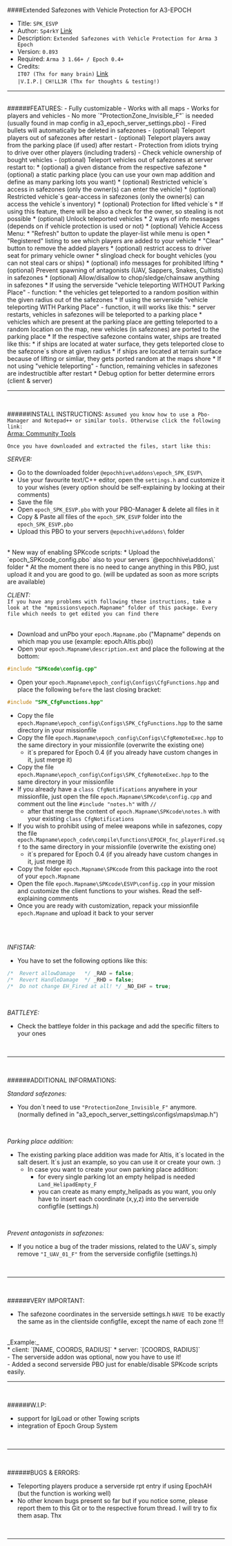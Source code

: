 ####Extended Safezones with Vehicle Protection for A3-EPOCH
<br/>
- Title: `SPK_ESVP`
- Author: `Sp4rkY` [Link](https://github.com/SPKcoding)
- Description: `Extended Safezones with Vehicle Protection for Arma 3 Epoch`
- Version: `0.893`
- Required: `Arma 3 1.66+ / Epoch 0.4+`
- Credits:<br/>`IT07 (Thx for many brain)` [Link](https://github.com/IT07)<br/>`|V.I.P.| CH!LL3R (Thx for thoughts & testing!)`<br/>

___
<br/>
######FEATURES:
- Fully customizable
- Works with all maps
- Works for players and vehicles
- No more `"ProtectionZone_Invisible_F"` is needed (usually found in map config in a3_epoch_server_settings.pbo)
- Fired bullets will automatically be deleted in safezones
- (optional) Teleport players out of safezones after restart
- (optional) Teleport players away from the parking place (if used) after restart
- Protection from idiots trying to drive over other players (including traders)
- Check vehicle ownership of bought vehicles
- (optional) Teleport vehicles out of safezones at server restart to:
	* (optional) a given distance from the respective safezone
	* (optional) a static parking place (you can use your own map addition and define as many parking lots you want)
* (optional) Restricted vehicle´s access in safezones (only the owner(s) can enter the vehicle)
* (optional) Restricted vehicle´s gear-access in safezones (only the owner(s) can access the vehicle´s inventory)
* (optional) Protection for lifted vehicle´s
	* If using this feature, there will be also a check for the owner, so stealing is not possible
* (optional) Unlock teleported vehicles
* 2 ways of info messages (depends on if vehicle protection is used or not)
* (optional) Vehicle Access Menu:
	* "Refresh" button to update the player-list while menu is open
	* "Registered" listing to see which players are added to your vehicle
	* "Clear" button to remove the added players
* (optional) restrict access to driver seat for primary vehicle owner
* slingload check for bought vehicles (you can not steal cars or ships)
* (optional) info messages for prohibited lifting
* (optional) Prevent spawning of antagonists (UAV, Sappers, Snakes, Cultists) in safezones
* (optional) Allow/disallow to chop/sledge/chainsaw anything in safezones
* If using the serverside "vehicle teleporting WITHOUT Parking Place" - function: 
	* the vehicles get teleported to a random position within the given radius out of the safezones
* If using the serverside "vehicle teleporting WITH Parking Place" - function, it will works like this:
	* server restarts, vehicles in safezones will be teleported to a parking place
	* vehicles which are present at the parking place are getting teleported to a random location on the map, new vehicles (in safezones) are ported to the parking place
* If the respective safezone contains water, ships are treated like this:
	* if ships are located at water surface, they gets teleported close to the safezone´s shore at given radius
	* if ships are located at terrain surface because of lifting or simliar, they gets ported random at the maps shore
* If not using "vehicle teleporting" - function, remaining vehicles in safezones are indestructible after restart
* Debug option for better determine errors (client & server)
<br/>

___
<br/>

######INSTALL INSTRUCTIONS:
`Assumed you know how to use a Pbo-Manager and Notepad++ or similar tools. Otherwise click the following link:`<br/>
[Arma: Community Tools](https://community.bistudio.com/wiki/ArmA:_Community_Tools)
<br/>

`Once you have downloaded and extracted the files, start like this:`

_SERVER:_
<br/>
* Go to the downloaded folder `@epochhive\addons\epoch_SPK_ESVP\`
* Use your favourite text/C++ editor, open the `settings.h` and customize it to your wishes (every option should be self-explaining by looking at their comments)
* Save the file
* Open `epoch_SPK_ESVP.pbo` with your PBO-Manager & delete all files in it
* Copy & Paste all files of the `epoch_SPK_ESVP` folder into the `epoch_SPK_ESVP.pbo`
* Upload this PBO to your servers `@epochhive\addons\` folder
<br/>
* New way of enabling SPKcode scripts:
* Upload the `epoch_SPKcode_config.pbo` also to your servers `@epochhive\addons\` folder
* At the moment there is no need to cange anything in this PBO, just upload it and you are good to go. (will be updated as soon as more scripts are available)

<br/>

_CLIENT:_
<br/>
`If you have any problems with following these instructions, take a look at the "mpmissions\epoch.Mapname" folder of this package. Every file which needs to get edited you can find there`<br/>
<br/>
* Download and unPbo your `epoch.Mapname.pbo` ("Mapname" depends on which map you use (example: epoch.Altis.pbo))
* Open your `epoch.Mapname\description.ext` and place the following at the bottom:
```C++
#include "SPKcode\config.cpp"
```
* Open your `epoch.Mapname\epoch_config\Configs\CfgFunctions.hpp` and place the following `before` the last closing bracket:
```C++
#include "SPK_CfgFunctions.hpp"
```
* Copy the file `epoch.Mapname\epoch_config\Configs\SPK_CfgFunctions.hpp` to the same directory in your missionfile
* Copy the file `epoch.Mapname\epoch_config\Configs\CfgRemoteExec.hpp` to the same directory in your missionfile (overwrite the existing one)
	* it´s prepared for Epoch 0.4 (if you already have custom changes in it, just merge it)
* Copy the file `epoch.Mapname\epoch_config\Configs\SPK_CfgRemoteExec.hpp` to the same directory in your missionfile
* If you already have a `class CfgNotifications` anywhere in your missionfile, just open the file `epoch.Mapname\SPKcode\config.cpp` and comment out the line `#include "notes.h"` with `//` 
	* after that merge the content of `epoch.Mapname\SPKcode\notes.h` with your existing `class CfgNotifications`
* If you wish to prohibit using of melee weapons while in safezones, copy the file `epoch.Mapname\epoch_code\compile\functions\EPOCH_fnc_playerFired.sqf` to the same directory in your missionfile (overwrite the existing one)
	* it´s prepared for Epoch 0.4 (if you already have custom changes in it, just merge it)
* Copy the folder `epoch.Mapname\SPKcode` from this package into the root of your `epoch.Mapname`
* Open the file `epoch.Mapname\SPKcode\ESVP\config.cpp` in your mission and customize the client functions to your wishes. Read the self-explaining comments
* Once you are ready with customization, repack your missionfile `epoch.Mapname` and upload it back to your server
<br/>

<br/>

_INFISTAR:_
<br/>
- You have to set the following options like this:
```C++
/*  Revert allowDamage   */ _RAD = false;
/*  Revert HandleDamage  */ _RHD = false;
/*  Do not change EH_Fired at all! */ _NO_EHF = true;
```

<br/>

_BATTLEYE:_
<br/>
* Check the battleye folder in this package and add the specific filters to your ones
<br/>

___
<br/>

######ADDITIONAL INFORMATIONS:

_Standard safezones:_
<br/>
- You don´t need to use `"ProtectionZone_Invisible_F"` anymore. (normally defined in "a3_epoch_server_settings\configs\maps\map.h")
<br/>

_Parking place addition:_
<br/>
- The existing parking place addition was made for Altis, it´s located in the salt desert. It´s just an example, so you can use it or create your own. :)
	* In case you want to create your own parking place addition:
		* for every single parking lot an empty helipad is needed `Land_HelipadEmpty_F`
		* you can create as many empty_helipads as you want, you only have to insert each coordinate (x,y,z) into the serverside configfile (settings.h)
<br/>

_Prevent antagonists in safezones:_
<br/>
- If you notice a bug of the trader missions, related to the UAV´s, simply remove `"I_UAV_01_F"` from the serverside configfile (settings.h)
<br/>

___
<br/>

######VERY IMPORTANT:
- The safezone coordinates in the serverside settings.h `HAVE TO` be exactly the same as in the clientside configfile, except the name of each zone !!!
<br/>
_Example:_
<br/>
* client: `[NAME, COORDS, RADIUS]`
* server: `[COORDS, RADIUS]`
<br/>
- The serverside addon was optional, now you have to use it!
<br/>
- Added a second serverside PBO just for enable/disable SPKcode scripts easily.
<br/>

___
<br/>

######W.I.P:
- support for IgiLoad or other Towing scripts
- integration of Epoch Group System
<br/>

___
<br/>

######BUGS & ERRORS:
- Teleporting players produce a serverside rpt entry if using EpochAH (but the function is working well)
- No other known bugs present so far but if you notice some, please report them to this Git or to the respective forum thread. I will try to fix them asap. Thx
<br/>

___
<br/>

